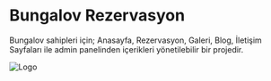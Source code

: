 
# Bungalov Rezervasyon

Bungalov sahipleri için;
Anasayfa,
Rezervasyon,
Galeri,
Blog,
İletişim 
Sayfaları ile admin panelinden içerikleri yönetilebilir bir projedir.

![Logo](https://kaymakdev.com.tr/assets/portfolio/bungalov.png)

